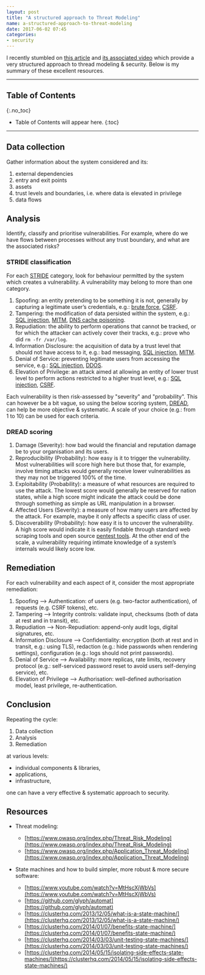 ```yaml
---
layout: post
title: "A structured approach to Threat Modeling"
name: a-structured-approach-to-threat-modeling
date: 2017-06-02 07:45
categories:
- security
---
```


I recently stumbled on [this article](https://blog.docker.com/2017/05/docker-security-pycon-threat-modeling-state-machines/) and [its associated video](https://www.youtube.com/watch?v=n8l0xTdLnA8) which provide a very structured approach to thread modeling & security. Below is my summary of these excellent resources.

---------------

## Table of Contents
{:.no_toc}
* Table of Contents will appear here.
{:toc}

---------------

## Data collection

Gather information about the system considered and its:

1. external dependencies
2. entry and exit points
3. assets
4. trust levels and boundaries, i.e. where data is elevated in privilege
5. data flows

## Analysis

Identify, classify and prioritise vulnerabilities.
For example, where do we have flows between processes without any trust boundary, and what are the associated risks?

### STRIDE classification

For each [STRIDE](https://en.wikipedia.org/wiki/STRIDE_(security)) category, look for behaviour permitted by the system which creates a vulnerability.
A vulnerability may belong to more than one category.

1. Spoofing: an entity pretending to be something it is not, generally by capturing a legitimate user’s credentials, e.g.: [brute force](https://www.owasp.org/index.php/Brute_force_attack), [CSRF](https://owasp.org/www-community/attacks/csrf).
2. Tampering: the modification of data persisted within the system, e.g.: [SQL injection](https://www.owasp.org/index.php/SQL_Injection), [MITM](https://www.owasp.org/index.php/Man-in-the-middle_attack), [DNS cache poisoning](https://www.cs.cornell.edu/~shmat/shmat_securecomm10.pdf).
3. Repudiation: the ability to perform operations that cannot be tracked, or for which the attacker can actively cover their tracks, e.g.: prove who did `rm -fr /var/log`.
4. Information Disclosure: the acquisition of data by a trust level that should not have access to it, e.g.: bad messaging, [SQL injection](https://www.owasp.org/index.php/SQL_Injection), [MITM](https://www.owasp.org/index.php/Man-in-the-middle_attack).
5. Denial of Service: preventing legitimate users from accessing the service, e.g.: [SQL injection](https://www.owasp.org/index.php/SQL_Injection), [DDOS](https://www.owasp.org/index.php/Denial_of_Service).
6. Elevation of Privilege: an attack aimed at allowing an entity of lower trust level to perform actions restricted to a higher trust level, e.g.: [SQL injection](https://www.owasp.org/index.php/SQL_Injection), [CSRF](https://owasp.org/www-community/attacks/csrf).

Each vulnerability is then risk-assessed by "severity" and "probability".
This can however be a bit vague, so using the below scoring system, [DREAD](https://en.wikipedia.org/wiki/DREAD_(risk_assessment_model)), can help be more objective & systematic.
A scale of your choice (e.g.: from 1 to 10) can be used for each criteria.

### DREAD scoring

1. Damage (Severity): how bad would the financial and reputation damage be to your organisation and its users.
2. Reproducibility (Probability): how easy is it to trigger the vulnerability. Most vulnerabilities will score high here but those that, for example, involve timing attacks would generally receive lower vulnerabilities as they may not be triggered 100% of the time.
3. Exploitability (Probability): a measure of what resources are required to use the attack. The lowest score would generally be reserved for nation states, while a high score might indicate the attack could be done through something as simple as URL manipulation in a browser.
4. Affected Users (Severity): a measure of how many users are affected by the attack. For example, maybe it only affects a specific class of user.
5. Discoverability (Probability): how easy it is to uncover the vulnerability. A high score would indicate it is easily findable through standard web scraping tools and open source [pentest tools](https://www.owasp.org/index.php/Category:Penetration_Testing_Tools). At the other end of the scale, a vulnerability requiring intimate knowledge of a system’s internals would likely score low.

## Remediation

For each vulnerability and each aspect of it, consider the most appropriate remediation:

1. Spoofing –> Authentication: of users (e.g. two-factor authentication), of requests (e.g. CSRF tokens), etc.
2. Tampering –> Integrity controls: validate input, checksums (both of data at rest and in transit), etc.
3. Repudiation –> Non-Repudiation: append-only audit logs, digital signatures, etc.
4. Information Disclosure –> Confidentiality: encryption (both at rest and in transit, e.g.: using TLS), redaction (e.g.: hide passwords when rendering settings), configuration (e.g.: logs should not print passwords).
5. Denial of Service –> Availability: more replicas, rate limits, recovery protocol (e.g.: self-serviced password reset to avoid users self-denying service), etc.
6. Elevation of Privilege –> Authorisation: well-defined authorisation model, least privilege, re-authentication.

## Conclusion

Repeating the cycle:

1. Data collection
2. Analysis
3. Remediation

at various levels:

- individual components & libraries,
- applications,
- infrastructure,

one can have a very effective & systematic approach to security.

## Resources

- Threat modeling:

    - [https://www.owasp.org/index.php/Threat_Risk_Modeling](https://www.owasp.org/index.php/Threat_Risk_Modeling)
    - [https://www.owasp.org/index.php/Application_Threat_Modeling](https://www.owasp.org/index.php/Application_Threat_Modeling)

- State machines and how to build simpler, more robust & more secure software:

    - [https://www.youtube.com/watch?v=MtHscXjWbVs](https://www.youtube.com/watch?v=MtHscXjWbVs)
    - [https://github.com/glyph/automat](https://github.com/glyph/automat)
    - [https://clusterhq.com/2013/12/05/what-is-a-state-machine/](https://clusterhq.com/2013/12/05/what-is-a-state-machine/)
    - [https://clusterhq.com/2014/01/07/benefits-state-machine/](https://clusterhq.com/2014/01/07/benefits-state-machine/)
    - [https://clusterhq.com/2014/03/03/unit-testing-state-machines/](https://clusterhq.com/2014/03/03/unit-testing-state-machines/)
    - [https://clusterhq.com/2014/05/15/isolating-side-effects-state-machines/](https://clusterhq.com/2014/05/15/isolating-side-effects-state-machines/)